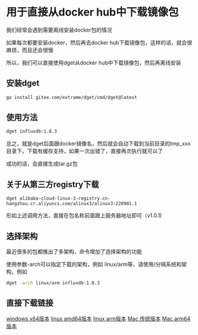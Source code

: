 # 用于直接从docker hub中下载镜像包

我们经常会遇到需要离线安装docker包的情况

如果每次都要安装docker，然后再去docker hub下载镜像包，这样的话，就会很麻烦，而且还会很慢

所以，我们可以直接使用dget从docker hub中下载镜像包，然后再离线安装

## 安装dget

```bash
go install gitee.com/extrame/dget/cmd/dget@latest
```

## 使用方法

```bash
dget influxdb:1.8.3
```

总之，就是dget后面跟docker镜像名，然后就会自动下载到当前目录的tmp_xxx目录下，下载有缓存支持，如果一次出错了，直接再次执行就可以了

成功的话，会直接生成tar.gz包

## 关于从第三方registry下载

```
dget alibaba-cloud-linux-3-registry.cn-hangzhou.cr.aliyuncs.com/alinux3/alinux3:220901.1
```

形如上述调用方法，直接在包名称前面跟上服务器地址即可（v1.0.1)

## 选择架构

最近很多的包都推出了多架构，命令增加了选择架构的功能

使用参数-arch可以指定下载的架构，例如 linux/arm等，请使用/分隔系统和架构，例如

```bash
dget -arch linux/arm influxdb:1.8.3
```

## 直接下载链接

[windows x64版本](https://dget.oss-cn-beijing.aliyuncs.com/dget_windows_amd64_v1_0_1.zip)
[linux amd64版本](https://dget.oss-cn-beijing.aliyuncs.com/dget_linux_amd64_v_1_0_1.zip)
[linux arm版本](https://dget.oss-cn-beijing.aliyuncs.com/dget_linux_arm_v_1_0_1.zip)
[Mac 传统版本](https://dget.oss-cn-beijing.aliyuncs.com/dget_darwin_amd64_v1_0_1.zip)
[Mac arm64版本](https://dget.oss-cn-beijing.aliyuncs.com/dget_darwin_arm64_v1_0_1.zip)
